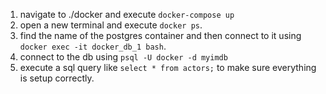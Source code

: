 1. navigate to ./docker and execute `docker-compose up`
2. open a new terminal and execute `docker ps`.
3. find the name of the postgres container and then connect to it using
`docker exec -it docker_db_1 bash`.
4. connect to the db using `psql -U docker -d myimdb`
5. execute a sql query like `select * from actors;` to make sure everything is setup correctly.